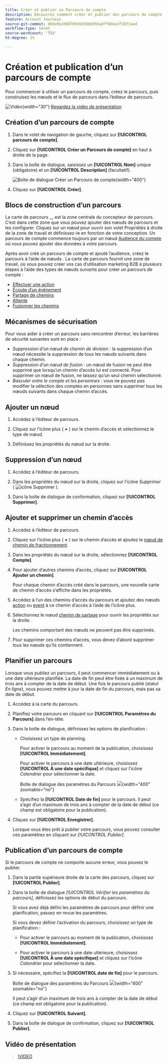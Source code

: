 ```yaml
---
title: Créer et publier un Parcours de compte
description: Découvrez comment créer et publier des parcours de compte.
feature: Account Journeys
source-git-commit: d03e0e2d8070916d38bb956adff8dea3f3873aad
workflow-type: tm+mt
source-wordcount: '753'
ht-degree: 1%

---
```


# Création et publication d’un parcours de compte

Pour commencer à utiliser un parcours de compte, créez le parcours, puis construisez les nœuds et le flux de parcours dans l’éditeur de parcours.

![Vidéo](../../assets/do-not-localize/icon-video.svg){width="30"} [Regardez la vidéo de présentation](#overview-video)

## Création d’un parcours de compte

1. Dans le volet de navigation de gauche, cliquez sur **[!UICONTROL parcours de compte]**.

1. Cliquez sur **[!UICONTROL Créer un Parcours de compte]** en haut à droite de la page.

1. Dans la boîte de dialogue, saisissez un **[!UICONTROL Nom]** unique (obligatoire) et un **[!UICONTROL Description]** (facultatif).

   ![ Boîte de dialogue Créer un Parcours de compte ](./assets/account-journey-create-dialog.png){width="400"}

1. Cliquez sur **[!UICONTROL Créer]**.

## Blocs de construction d’un parcours

La carte de parcours __ est la zone centrale du concepteur de parcours. C’est dans cette zone que vous pouvez ajouter des nœuds de parcours et les configurer. Cliquez sur un nœud pour ouvrir son volet Propriétés à droite de la zone de travail et définissez-le en fonction de votre conception. Un parcours de compte commence toujours par un nœud [Audience du compte](./account-audience-nodes.md) où vous pouvez ajouter des données à votre parcours.

Après avoir créé un parcours de compte et ajouté l’audience, créez le parcours à l’aide de nœuds . La carte de parcours fournit une zone de travail, où vous pouvez créer vos cas d’utilisation marketing B2B à plusieurs étapes à l’aide des types de nœuds suivants pour créer un parcours de compte :

* [Effectuer une action](./action-nodes.md)
* [Écoute d’un événement](./listen-for-event-nodes.md)
* [Partage de chemins](./split-merge-paths-nodes.md)
* [Attente](./wait-nodes.md)
* [Fusionner les chemins](./split-merge-paths-nodes.md)

## Mécanismes de sécurisation

Pour vous aider à créer un parcours sans rencontrer d’erreur, les barrières de sécurité suivantes sont en place :

* _Suppression d’un nœud de chemin de division_ : la suppression d’un nœud nécessite la suppression de tous les nœuds suivants dans chaque chemin.
* _Suppression d’un nœud de fusion_ : un nœud de fusion ne peut être supprimé que lorsqu’un chemin d’accès lui est connecté. Pour supprimer un nœud de fusion, ne laissez qu’un seul chemin sélectionné.
* _Basculer entre le compte et les personnes_ : vous ne pouvez pas modifier la sélection des comptes en personnes sans supprimer tous les nœuds suivants dans chaque chemin d’accès.

## Ajouter un nœud

1. Accédez à l’éditeur de parcours.

1. Cliquez sur l’icône plus ( **+** ) sur le chemin d’accès et sélectionnez le type de nœud.

1. Définissez les propriétés du nœud sur la droite.

## Suppression d’un nœud

1. Accédez à l’éditeur de parcours.

1. Dans les propriétés du nœud sur la droite, cliquez sur l’icône _Supprimer_ ( ![icône Supprimer](../assets/do-not-localize/icon-delete.svg) ).

1. Dans la boîte de dialogue de conformation, cliquez sur **[!UICONTROL Supprimer]**.

## Ajouter et supprimer un chemin d’accès

1. Accédez à l’éditeur de parcours.

1. Cliquez sur l’icône plus ( **+** ) sur le chemin d’accès et ajoutez le [nœud de chemin de fractionnement](./split-merge-paths-nodes.md#split-paths).

1. Dans les propriétés du nœud sur la droite, sélectionnez **[!UICONTROL Compte]**.

1. Pour ajouter d’autres chemins d’accès, cliquez sur **[!UICONTROL Ajouter un chemin]**.

   Pour chaque chemin d’accès créé dans le parcours, une nouvelle carte de chemin d’accès s’affiche dans les propriétés.

1. Accédez à l’un des chemins d’accès du parcours et ajoutez des nœuds [action](./action-nodes.md) ou [event](./listen-for-event-nodes.md) à ce chemin d’accès à l’aide de l’icône plus.

1. Sélectionnez le nœud [chemin de partage](./split-merge-paths-nodes.md) pour ouvrir les propriétés sur la droite.

   Les chemins comportant des nœuds ne peuvent pas être supprimés.

1. Pour supprimer ces chemins d’accès, vous devez d’abord supprimer tous les nœuds qu’ils contiennent.

## Planifier un parcours

Lorsque vous publiez un parcours, il peut commencer immédiatement ou à une date ultérieure planifiée. La date de fin peut être fixée à un maximum de trois ans à compter de la date de début. Une fois le parcours publié (statut _En ligne_), vous pouvez mettre à jour la date de fin du parcours, mais pas sa date de début.

1. Accédez à la carte du parcours.

1. Planifiez votre parcours en cliquant sur **[!UICONTROL Paramètres du Parcours]** dans l’en-tête.

1. Dans la boîte de dialogue, définissez les options de planification :

   * Choisissez un type de planning.

     Pour activer le parcours au moment de la publication, choisissez **[!UICONTROL Immédiatement]**.

     Pour activer le parcours à une date ultérieure, choisissez **[!UICONTROL À une date spécifique]** et cliquez sur l’icône _Calendrier_ pour sélectionner la date.

     Boîte de dialogue des paramètres du Parcours ![](./assets/account-journey-settings-dialog.png){width="400" zoomable="no"}

   * Spécifiez la **[!UICONTROL Date de fin]** pour le parcours. Il peut s’agir d’un maximum de trois ans à compter de la date de début (ce champ est obligatoire pour la publication).

1. Cliquez sur **[!UICONTROL Enregistrer]**.

   Lorsque vous êtes prêt à publier votre parcours, vous pouvez consulter ces paramètres en cliquant sur _[!UICONTROL Publier]_.

## Publication d’un parcours de compte

Si le parcours de compte ne comporte aucune erreur, vous pouvez le publier.

1. Dans la partie supérieure droite de la carte des parcours, cliquez sur **[!UICONTROL Publier]**.

1. Dans la boîte de dialogue _[!UICONTROL Vérifier les paramètres du parcours]_, définissez les options de début du parcours.

   Si vous avez déjà défini les paramètres de parcours pour définir une planification, passez en revue les paramètres.

   Si vous devez définir l’activation du parcours, choisissez un type de planification :

   * Pour activer le parcours au moment de la publication, choisissez **[!UICONTROL Immédiatement]**.

   * Pour activer le parcours à une date ultérieure, choisissez **[!UICONTROL À une date spécifique]** et cliquez sur l’icône _Calendrier_ pour sélectionner la date.

1. Si nécessaire, spécifiez la **[!UICONTROL date de fin]** pour le parcours.

   Boîte de dialogue des paramètres du Parcours ![](./assets/journey-publish-dialog.png){width="400" zoomable="no"}

   Il peut s’agir d’un maximum de trois ans à compter de la date de début (ce champ est obligatoire pour la publication).

1. Cliquez sur **[!UICONTROL Suivant]**.

1. Dans la boîte de dialogue de confirmation, cliquez sur **[!UICONTROL Publier]**.

## Vidéo de présentation

>[!VIDEO](https://video.tv.adobe.com/v/3443204/?learn=on)
